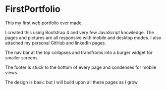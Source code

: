 # FirstPortfolio
This my first web portfolio ever made.

I created this using Bootstrap 4 and very few JavaScript knowledge. The pages and pictures are all responsive with mobile and desktop modes. I also attached my personal GitHub and linkedIn pages. 

The nav bar at the top collapses and transfroms into a burger widget for smaller screens. 

The footer is stuck to the bottom of every page and condenses for mobile views.

The design is basic but I will build upon all these pages as I grow.
